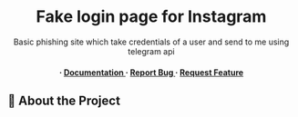 <div align='center'>

<h1>Fake login page for Instagram</h1>
<p>Basic phishing site which take credentials of a user and send to me using telegram api</p>

<h4> <span> · </span> <a href="https://github.com/HaroonSaifi17/InstaPhishingSite/blob/master/README.md"> Documentation </a> <span> · </span> <a href="https://github.com/HaroonSaifi17/InstaPhishingSite/issues"> Report Bug </a> <span> · </span> <a href="https://github.com/HaroonSaifi17/InstaPhishingSite/issues"> Request Feature </a> </h4>


</div>

## :star2: About the Project

